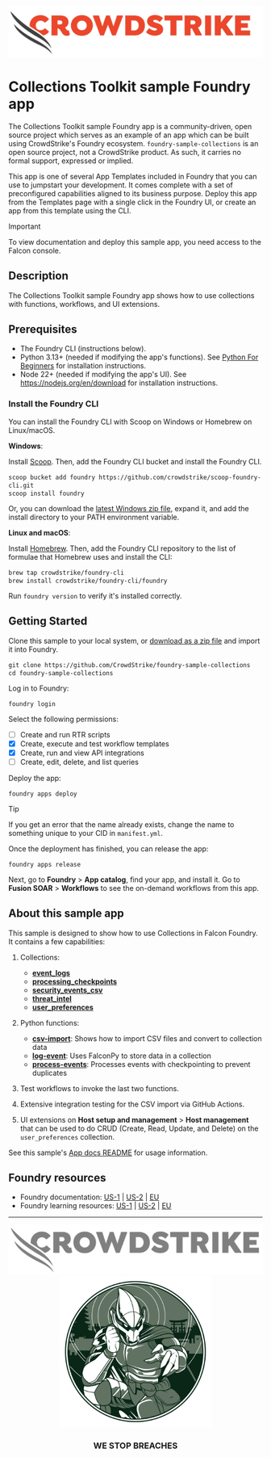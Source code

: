 ![CrowdStrike Falcon](/images/cs-logo.png?raw=true)

# Collections Toolkit sample Foundry app

The Collections Toolkit sample Foundry app is a community-driven, open source project which serves as an example of an
app which can be built using CrowdStrike's Foundry ecosystem. `foundry-sample-collections` is an open source project,
not a CrowdStrike product. As such, it carries no formal support, expressed or implied.

This app is one of several App Templates included in Foundry that you can use to jumpstart your development. It comes
complete with a set of preconfigured capabilities aligned to its business purpose. Deploy this app from the Templates
page with a single click in the Foundry UI, or create an app from this template using the CLI.

> [!IMPORTANT]  
> To view documentation and deploy this sample app, you need access to the Falcon console.

## Description

The Collections Toolkit sample Foundry app shows how to use collections with functions, workflows, and UI extensions.

## Prerequisites

* The Foundry CLI (instructions below).
* Python 3.13+ (needed if modifying the app's functions).
  See [Python For Beginners](https://www.python.org/about/gettingstarted/) for installation instructions.
* Node 22+ (needed if modifying the app's UI). See https://nodejs.org/en/download for installation instructions.

### Install the Foundry CLI

You can install the Foundry CLI with Scoop on Windows or Homebrew on Linux/macOS.

**Windows**:

Install [Scoop](https://scoop.sh/). Then, add the Foundry CLI bucket and install the Foundry CLI.

```shell
scoop bucket add foundry https://github.com/crowdstrike/scoop-foundry-cli.git
scoop install foundry
```

Or, you can download
the [latest Windows zip file](https://assets.foundry.crowdstrike.com/cli/latest/foundry_Windows_x86_64.zip), expand it,
and add the install directory to your PATH environment variable.

**Linux and macOS**:

Install [Homebrew](https://docs.brew.sh/Installation). Then, add the Foundry CLI repository to the list of formulae that
Homebrew uses and install the CLI:

```shell
brew tap crowdstrike/foundry-cli
brew install crowdstrike/foundry-cli/foundry
```

Run `foundry version` to verify it's installed correctly.

## Getting Started

Clone this sample to your local system,
or [download as a zip file](https://github.com/CrowdStrike/foundry-sample-collections/archive/refs/heads/main.zip) and
import it into Foundry.

```shell
git clone https://github.com/CrowdStrike/foundry-sample-collections
cd foundry-sample-collections
```

Log in to Foundry:

```shell
foundry login
```

Select the following permissions:

- [ ] Create and run RTR scripts
- [x] Create, execute and test workflow templates
- [x] Create, run and view API integrations
- [ ] Create, edit, delete, and list queries

Deploy the app:

```shell
foundry apps deploy
```

> [!TIP]
> If you get an error that the name already exists, change the name to something unique to your CID in `manifest.yml`.

Once the deployment has finished, you can release the app:

```shell
foundry apps release
```

Next, go to **Foundry** > **App catalog**, find your app, and install it. Go to **Fusion SOAR** > **Workflows** to see
the on-demand workflows from this app.

## About this sample app

<!-- Intro below should match app_docs/README.md -->

This sample is designed to show how to use Collections in Falcon Foundry. It contains a few capabilities:

1. Collections:

    - [**event_logs**](collections/event_logs.json)
    - [**processing_checkpoints**](collections/processing_checkpoints.json)
    - [**security_events_csv**](collections/security_events_csv.json)
    - [**threat_intel**](collections/threat_intel.json)
    - [**user_preferences**](collections/user_preferences.json)

2. Python functions:

    - [**csv-import**](functions/csv-import/main.py): Shows how to import CSV files and convert to collection data
    - [**log-event**](functions/log-event/main.py): Uses FalconPy to store data in a collection
    - [**process-events**](functions/process-events/main.py): Processes events with checkpointing to prevent
      duplicates

3. Test workflows to invoke the last two functions.
4. Extensive integration testing for the CSV import via GitHub Actions.
5. UI extensions on **Host setup and management** > **Host management** that can be used to do CRUD (Create, Read, Update, and Delete) on the `user_preferences` collection.

See this sample's [App docs README](app_docs/README.md) for usage information.

## Foundry resources

- Foundry
  documentation: [US-1](https://falcon.crowdstrike.com/documentation/category/c3d64B8e/falcon-foundry) | [US-2](https://falcon.us-2.crowdstrike.com/documentation/category/c3d64B8e/falcon-foundry) | [EU](https://falcon.eu-1.crowdstrike.com/documentation/category/c3d64B8e/falcon-foundry)
- Foundry learning
  resources: [US-1](https://falcon.crowdstrike.com/foundry/learn) | [US-2](https://falcon.us-2.crowdstrike.com/foundry/learn) | [EU](https://falcon.eu-1.crowdstrike.com/foundry/learn)

---

<p align="center"><img src="/images/cs-logo-footer.png"><br/><img width="300px" src="/images/adversary-goblin-panda.png"></p>
<h3><p align="center">WE STOP BREACHES</p></h3>
